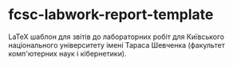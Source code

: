 # fcsc-labwork-report-template

LaTeX шаблон для звітів до лабораторних робіт для Київського національного університету імені Тараса Шевченка (факультет комп'ютерних наук і кібернетики).
